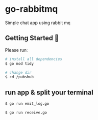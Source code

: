# go-rabbitmq
Simple chat app using rabbit mq


## Getting Started 🚀
Please run:

```sh
# install all dependencies
$ go mod tidy

# change dir
$ cd /pubshub
```


## run app & split your terminal

```sh
$ go run emit_log.go

$ go run receive.go

```





